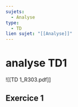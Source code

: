 ```yaml
---
sujets:
  - Analyse
type:
  - TD
lien sujet: "[[Analyse]]"
---
```

# analyse TD1
![[TD 1_R303.pdf]]
## Exercice 1
